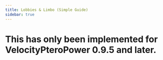 ```yaml
---
title: Lobbies & Limbo (Simple Guide)
sidebar: true
---
```

# This has only been implemented for VelocityPteroPower 0.9.5 and later.